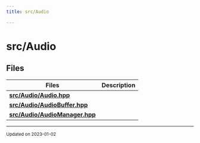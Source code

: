 ```yaml
---
title: src/Audio

---
```


# src/Audio





## Files

| Files           | Description    |
| -------------- | -------------- |
| **[src/Audio/Audio.hpp](/files/Audio_8hpp.md#file-audio.hpp)** |  |
| **[src/Audio/AudioBuffer.hpp](/files/AudioBuffer_8hpp.md#file-audiobuffer.hpp)** |  |
| **[src/Audio/AudioManager.hpp](/files/AudioManager_8hpp.md#file-audiomanager.hpp)** |  |






-------------------------------

<sub>Updated on 2023-01-02</sub>
